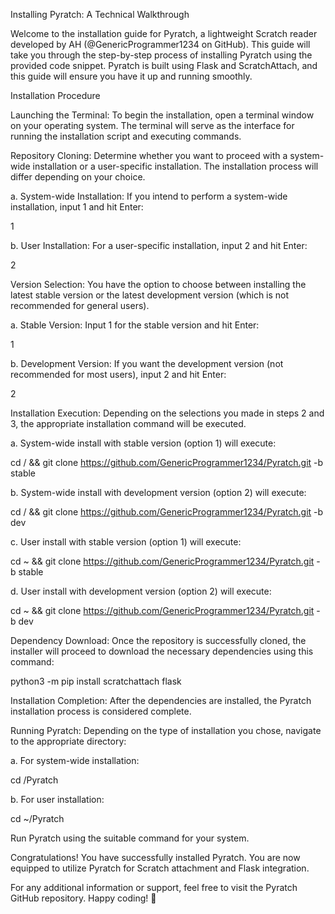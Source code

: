 Installing Pyratch: A Technical Walkthrough

Welcome to the installation guide for Pyratch, a lightweight Scratch reader developed by AH (@GenericProgrammer1234 on GitHub). This guide will take you through the step-by-step process of installing Pyratch using the provided code snippet. Pyratch is built using Flask and ScratchAttach, and this guide will ensure you have it up and running smoothly.

Installation Procedure

Launching the Terminal:
To begin the installation, open a terminal window on your operating system. The terminal will serve as the interface for running the installation script and executing commands.

Repository Cloning:
Determine whether you want to proceed with a system-wide installation or a user-specific installation. The installation process will differ depending on your choice.

a. System-wide Installation:
If you intend to perform a system-wide installation, input 1 and hit Enter:

1


b. User Installation:
For a user-specific installation, input 2 and hit Enter:

2


Version Selection:
You have the option to choose between installing the latest stable version or the latest development version (which is not recommended for general users).

a. Stable Version:
Input 1 for the stable version and hit Enter:

1


b. Development Version:
If you want the development version (not recommended for most users), input 2 and hit Enter:

2


Installation Execution:
Depending on the selections you made in steps 2 and 3, the appropriate installation command will be executed.

a. System-wide install with stable version (option 1) will execute:

cd / && git clone https://github.com/GenericProgrammer1234/Pyratch.git -b stable


b. System-wide install with development version (option 2) will execute:

cd / && git clone https://github.com/GenericProgrammer1234/Pyratch.git -b dev


c. User install with stable version (option 1) will execute:

cd ~ && git clone https://github.com/GenericProgrammer1234/Pyratch.git -b stable


d. User install with development version (option 2) will execute:

cd ~ && git clone https://github.com/GenericProgrammer1234/Pyratch.git -b dev


Dependency Download:
Once the repository is successfully cloned, the installer will proceed to download the necessary dependencies using this command:

python3 -m pip install scratchattach flask


Installation Completion:
After the dependencies are installed, the Pyratch installation process is considered complete.

Running Pyratch:
Depending on the type of installation you chose, navigate to the appropriate directory:

a. For system-wide installation:

cd /Pyratch


b. For user installation:

cd ~/Pyratch


Run Pyratch using the suitable command for your system.

Congratulations! You have successfully installed Pyratch. You are now equipped to utilize Pyratch for Scratch attachment and Flask integration.

For any additional information or support, feel free to visit the Pyratch GitHub repository. Happy coding! 🚀